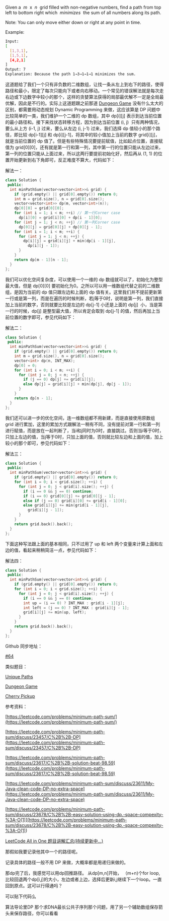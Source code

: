 Given a  _m_  x  _n_  grid filled with non-negative numbers, find a path from top left to bottom right which  _minimizes_  the sum of all numbers along its path.

Note: You can only move either down or right at any point in time.

Example:

```bash
Input:
[
  [1,3,1],
  [1,5,1],
  [4,2,1]
]
Output: 7
Explanation: Because the path 1→3→1→1→1 minimizes the sum.
```

这道题给了我们一个只有非负数的二维数组，让找一条从左上到右下的路径，使得路径和最小，限定了每次只能向下或者向右移动。一个常见的错误解法就是每次走右边或下边数字中较小的那个，这样的贪婪算法获得的局部最优解不一定是全局最优解，因此是不行的。实际上这道题跟之前那道 [Dungeon Game](http://www.cnblogs.com/grandyang/p/4233035.html) 没有什么太大的区别，都需要用动态规划 Dynamic Programming 来做，这应该算是 DP 问题中比较简单的一类，我们维护一个二维的 dp 数组，其中 dp\[i\]\[j\] 表示到达当前位置的最小路径和。接下来找状态转移方程，因为到达当前位置 (i, j)  只有两种情况，要么从上方 (i-1, j) 过来，要么从左边 (i, j-1) 过来，我们选择 dp 值较小的那个路径，即比较 dp\[i-1\]\[j\] 和 dp\[i\]\[j-1\]，将其中的较小值加上当前的数字 grid\[i\]\[j\]，就是当前位置的 dp 值了。但是有些特殊情况要提前赋值，比如起点位置，直接赋值为 grid\[0\]\[0\]，还有就是第一行和第一列，其中第一行的位置只能从左边过来，第一列的位置只能从上面过来，所以这两行要提前初始化好，然后再从 (1, 1) 的位置开始更新到右下角即可，反正难度不算大，代码如下：

解法一：

```cpp
class Solution {
 public:
  int minPathSum(vector<vector<int>>& grid) {
    if (grid.empty() || grid[0].empty()) return 0;
    int m = grid.size(), n = grid[0].size();
    vector<vector<int>> dp(m, vector<int>(n));
    dp[0][0] = grid[0][0];
    for (int i = 1; i < m; ++i) // 第一行Corner case
      dp[i][0] = grid[i][0] + dp[i - 1][0];
    for (int j = 1; j < n; ++j) // 第一列Corner case
      dp[0][j] = grid[0][j] + dp[0][j - 1];
    for (int i = 1; i < m; ++i) {
      for (int j = 1; j < n; ++j) {
        dp[i][j] = grid[i][j] + min(dp[i - 1][j],
          dp[i][j - 1]);
      }
    }
    return dp[m - 1][n - 1];
  }
};
```

我们可以优化空间复杂度，可以使用一个一维的 dp 数组就可以了，初始化为整型最大值，但是 dp\[0\]\[0\] 要初始化为0。之所以可以用一维数组代替之前的二维数组，是因为当前的 dp 值只跟左边和上面的 dp 值有关。这里我们并不提前更新第一行或是第一列，而是在遍历的时候判断，若j等于0时，说明是第一列，我们直接加上当前的数字，否则就要比较是左边的 dp\[j-1\] 小还是上面的 dp\[j\]  小，当是第一行的时候，dp\[j\] 是整型最大值，所以肯定会取到 dp\[j-1\] 的值，然后再加上当前位置的数字即可，参见代码如下：

解法二：

```cpp
class Solution {
 public:
  int minPathSum(vector<vector<int>>& grid) {
    if (grid.empty() || grid[0].empty()) return 0;
    int m = grid.size(), n = grid[0].size();
    vector<int> dp(n, INT_MAX);
    dp[0] = 0;
    for (int i = 0; i < m; ++i) {
      for (int j = 0; j < n; ++j) {
        if (j == 0) dp[j] += grid[i][j];
        else dp[j] = grid[i][j] + min(dp[j], dp[j - 1]);
      }
    }
    return dp[n - 1];
  }
};
```

我们还可以进一步的优化空间，连一维数组都不用新建，而是直接使用原数组 grid 进行累加，这里的累加方式跟解法一稍有不同，没有提前对第一行和第一列进行赋值，而是放在一起判断了，当i和j同时为0时，直接跳过。否则当i等于0时，只加上左边的值，当j等于0时，只加上面的值，否则就比较左边和上面的值，加上较小的那个即可，参见代码如下：

解法三：

```cpp
class Solution {
 public:
  int minPathSum(vector<vector<int>>& grid) {
    if (grid.empty() || grid[0].empty()) return 0;
    for (int i = 0; i < grid.size(); ++i) {
      for (int j = 0; j < grid[i].size(); ++j) {
        if (i == 0 && j == 0) continue;
        if (i == 0) grid[0][j] += grid[0][j - 1];
        else if (j == 0) grid[i][0] += grid[i - 1][0];
        else grid[i][j] += min(grid[i - 1][j],
          grid[i][j - 1]);
      }
    }
    return grid.back().back();
  }
};
```

下面这种写法跟上面的基本相同，只不过用了 up 和 left 两个变量来计算上面和左边的值，看起来稍稍简洁一点，参见代码如下：

解法四：

```cpp
class Solution {
 public:
  int minPathSum(vector<vector<int>>& grid) {
    if (grid.empty() || grid[0].empty()) return 0;
    for (int i = 0; i < grid.size(); ++i) {
      for (int j = 0; j < grid[i].size(); ++j) {
        if (i == 0 && j == 0) continue;
        int up = (i == 0) ? INT_MAX : grid[i - 1][j];
        int left = (j == 0) ? INT_MAX : grid[i][j - 1];
        grid[i][j] += min(up, left);
      }
    }
    return grid.back().back();
  }
};
```

Github 同步地址：

[#64](https://github.com/grandyang/leetcode/issues/64)

类似题目：

[Unique Paths](http://www.cnblogs.com/grandyang/p/4353555.html)

[Dungeon Game](http://www.cnblogs.com/grandyang/p/4233035.html)

[Cherry Pickup](http://www.cnblogs.com/grandyang/p/8215787.html)

参考资料：

[https://leetcode.com/problems/minimum-path-sum/](https://leetcode.com/problems/minimum-path-sum/)

[https://leetcode.com/problems/minimum-path-sum/discuss/23457/C%2B%2B-DP](https://leetcode.com/problems/minimum-path-sum/discuss/23457/C%2B%2B-DP)

[https://leetcode.com/problems/minimum-path-sum/discuss/23617/C%2B%2B-solution-beat-98.59](https://leetcode.com/problems/minimum-path-sum/discuss/23617/C%2B%2B-solution-beat-98.59)

[https://leetcode.com/problems/minimum-path-sum/discuss/23611/My-Java-clean-code-DP-no-extra-space](https://leetcode.com/problems/minimum-path-sum/discuss/23611/My-Java-clean-code-DP-no-extra-space)

[](<https://leetcode.com/problems/minimum-path-sum/discuss/23678/C%2B%2B-easy-solution-using-dp.-space-compexity-%3A-O(1)>)[https://leetcode.com/problems/minimum-path-sum/discuss/23678/C%2B%2B-easy-solution-using-dp.-space-compexity-%3A-O(1)](<https://leetcode.com/problems/minimum-path-sum/discuss/23678/C%2B%2B-easy-solution-using-dp.-space-compexity-%3A-O(1)>)

[LeetCode All in One 题目讲解汇总(持续更新中...)](http://www.cnblogs.com/grandyang/p/4606334.html)

那假如我要记录他其中一个的路径呢。

记录具体的路径一般不用 DP 来做，大概率都是用递归来做的。

那dp完了后，我感觉可以用dp回推路径。 从dp\[m,n\]开始， （m+n)个for loop, 比较回退两个dp\[i,j\]的大小，左边或者上边，选择后更新i,j继续下一个loop。一直回到原点。这可以行得通吗？

可以贴下代码么

算法导论里DP 那个求DNA最长公共子序列那个问题，用了另一个辅助数组保存箭头来保存路径，你可以看看

